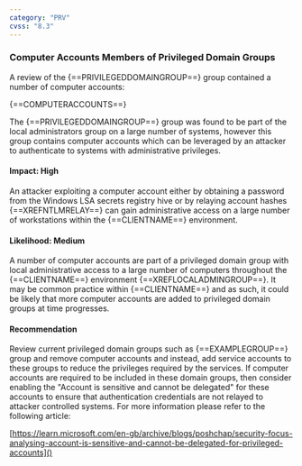 ```yaml
---
category: "PRV"
cvss: "8.3"
---
```

### Computer Accounts Members of Privileged Domain Groups
A review of the {==PRIVILEGEDDOMAINGROUP==} group contained a number of computer accounts:

{==COMPUTERACCOUNTS==}

The {==PRIVILEGEDDOMAINGROUP==} group was found to be part of the local administrators group on a large number of systems, however this group contains computer accounts which can be leveraged by an attacker to authenticate to systems with administrative privileges.
#### Impact: High
An attacker exploiting a computer account either by obtaining a password from the Windows LSA secrets registry hive or by relaying account hashes {==XREFNTLMRELAY==} can gain administrative access on a large number of workstations within the {==CLIENTNAME==} environment.
#### Likelihood: Medium
A number of computer accounts are part of a privileged domain group with local administrative access to a large number of computers throughout the {==CLIENTNAME==} environment {==XREFLOCALADMINGROUP==}. It may be common practice within {==CLIENTNAME==} and as such, it could be likely that more computer accounts are added to privileged domain groups at time progresses.
#### Recommendation
Review current privileged domain groups such as {==EXAMPLEGROUP==} group and remove computer accounts and instead, add service accounts to these groups to reduce the privileges required by the services. If computer accounts are required to be included in these domain groups, then consider enabling the "Account is sensitive and cannot be delegated" for these accounts to ensure that authentication credentials are not relayed to attacker controlled systems. For more information please refer to the following article:

[https://learn.microsoft.com/en-gb/archive/blogs/poshchap/security-focus-analysing-account-is-sensitive-and-cannot-be-delegated-for-privileged-accounts]()
